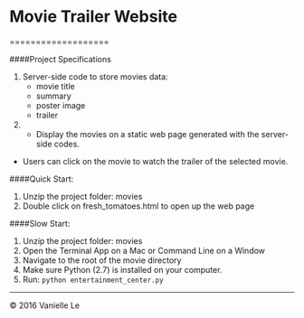 # Movie Trailer Website
===================

####Project Specifications
  1. Server-side code to store movies data:
	  - movie title
	  - summary
	  - poster image
	  - trailer
  2.  - Display the movies on a static web page generated with the server-side codes. 
   - Users can click on the movie to watch the trailer of the selected movie.

####Quick Start:
  1. Unzip the project folder: movies
  2. Double click on fresh_tomatoes.html to open up the web page

####Slow Start:
  1. Unzip the project folder: movies
  2. Open the Terminal App on a Mac or Command Line on a Window
  3. Navigate to the root of the movie directory
  4. Make sure Python (2.7) is installed on your computer.
  5. Run: ```python entertainment_center.py```

-------
© 2016 Vanielle Le
